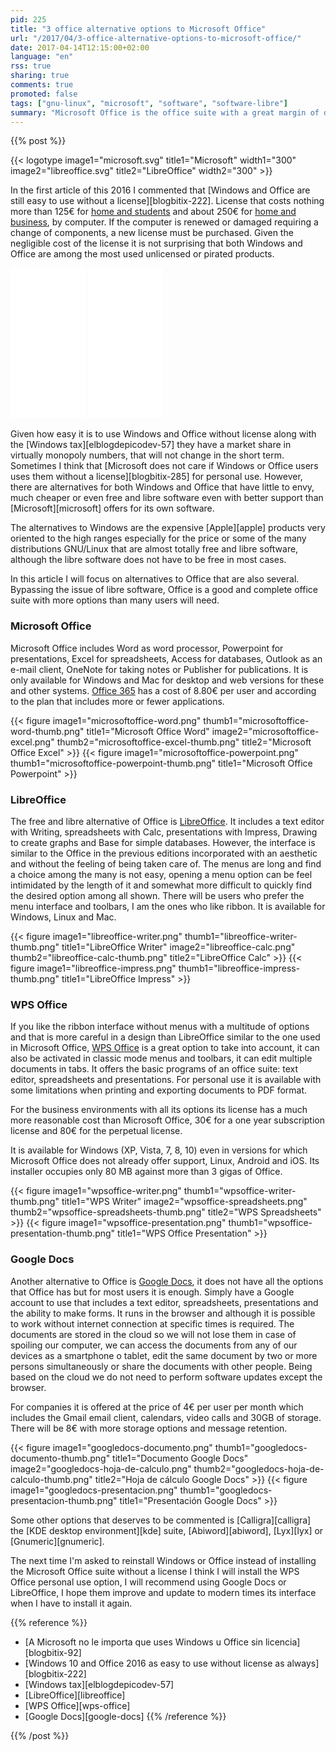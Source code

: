 ```yaml
---
pid: 225
title: "3 office alternative options to Microsoft Office"
url: "/2017/04/3-office-alternative-options-to-microsoft-office/"
date: 2017-04-14T12:15:00+02:00
language: "en"
rss: true
sharing: true
comments: true
promoted: false
tags: ["gnu-linux", "microsoft", "software", "software-libre"]
summary: "Microsoft Office is the office suite with a great margin of difference in the usage quota with the next option on Windows systems. It is very complete and includes more features that most users know but it is also a more expensive option than other alternatives that are free without having anything to envy for most users and use cases."
---
```


{{% post %}}


{{< logotype image1="microsoft.svg" title1="Microsoft" width1="300" image2="libreoffice.svg" title2="LibreOffice" width2="300" >}}

In the first article of this 2016 I commented that [Windows and Office are still easy to use without a license][blogbitix-222]. License that costs nothing more than 125€ for [home and students](https://amzn.to/2bg4CR2) and about 250€ for [home and business](https://amzn.to/2bNf5Bx), by computer. If the computer is renewed or damaged requiring a change of components, a new license must be purchased. Given the negligible cost of the license it is not surprising that both Windows and Office are among the most used unlicensed or pirated products.

<div class="media-amazon">
    <iframe style="width:120px;height:240px;" marginwidth="0" marginheight="0" scrolling="no" frameborder="0" src="//rcm-eu.amazon-adsystem.com/e/cm?lt1=_blank&bc1=000000&IS2=1&bg1=FFFFFF&fc1=000000&lc1=0000FF&t=blobit-21&o=30&p=8&l=as4&m=amazon&f=ifr&ref=as_ss_li_til&asins=B00HC6QQQM&linkId=762b16ff0b7f340317343dc4a24097ab&internal=1"></iframe>
    <iframe style="width:120px;height:240px;" marginwidth="0" marginheight="0" scrolling="no" frameborder="0" src="//rcm-eu.amazon-adsystem.com/e/cm?lt1=_blank&bc1=000000&IS2=1&bg1=FFFFFF&fc1=000000&lc1=0000FF&t=blobit-21&o=30&p=8&l=as4&m=amazon&f=ifr&ref=as_ss_li_til&asins=B01FNRXAZG&linkId=1f45d19184a5ea936b680670062a7fad&internal=1"></iframe>
</div>

Given how easy it is to use Windows and Office without license along with the [Windows tax][elblogdepicodev-57] they have a market share in virtually monopoly numbers, that will not change in the short term. Sometimes I think that [Microsoft does not care if Windows or Office users uses them without a license][blogbitix-285] for personal use. However, there are alternatives for both Windows and Office that have little to envy, much cheaper or even free and libre software even with better support than [Microsoft][microsoft] offers for its own software.

The alternatives to Windows are the expensive [Apple][apple] products very oriented to the high ranges especially for the price or some of the many distributions GNU/Linux that are almost totally free and libre software, although the libre software does not have to be free in most cases.

In this article I will focus on alternatives to Office that are also several. Bypassing the issue of libre software, Office is a good and complete office suite with more options than many users will need.

### Microsoft Office

Microsoft Office includes Word as word processor, Powerpoint for presentations, Excel for spreadsheets, Access for databases, Outlook as an e-mail client, OneNote for taking notes or Publisher for publications. It is only available for Windows and Mac for desktop and web versions for these and other systems. [Office 365](https://products.office.com/es-es/) has a cost of 8.80€ per user and according to the plan that includes more or fewer applications.

<div class="media">
    {{< figure
        image1="microsoftoffice-word.png" thumb1="microsoftoffice-word-thumb.png" title1="Microsoft Office Word"
        image2="microsoftoffice-excel.png" thumb2="microsoftoffice-excel-thumb.png" title2="Microsoft Office Excel" >}}
    {{< figure
        image1="microsoftoffice-powerpoint.png" thumb1="microsoftoffice-powerpoint-thumb.png" title1="Microsoft Office Powerpoint" >}}
</div>

### LibreOffice

The free and libre alternative of Office is [LibreOffice](https://es.libreoffice.org/). It includes a text editor with Writing, spreadsheets with Calc, presentations with Impress, Drawing to create graphs and Base for simple databases. However, the interface is similar to the Office in the previous editions incorporated with an aesthetic and without the feeling of being taken care of. The menus are long and find a choice among the many is not easy, opening a menu option can be feel intimidated by the length of it and somewhat more difficult to quickly find the desired option among all shown. There will be users who prefer the menu interface and toolbars, I am the ones who like ribbon. It is available for Windows, Linux and Mac.

<div class="media">
    {{< figure
        image1="libreoffice-writer.png" thumb1="libreoffice-writer-thumb.png" title1="LibreOffice Writer"
        image2="libreoffice-calc.png" thumb2="libreoffice-calc-thumb.png" title2="LibreOffice Calc" >}}
    {{< figure
        image1="libreoffice-impress.png" thumb1="libreoffice-impress-thumb.png" title1="LibreOffice Impress" >}}
</div>

### WPS Office

If you like the ribbon interface without menus with a multitude of options and that is more careful in a design than LibreOffice similar to the one used in Microsoft Office, [WPS Office](https://www.wps.com/) is a great option to take into account, it can also be activated in classic mode menus and toolbars, it can edit multiple documents in tabs. It offers the basic programs of an office suite: text editor, spreadsheets and presentations. For personal use it is available with some limitations when printing and exporting documents to PDF format.

For the business environments with all its options its license has a much more reasonable cost than Microsoft Office, 30€ for a one year subscription license and 80€ for the perpetual license.

It is available for Windows (XP, Vista, 7, 8, 10) even in versions for which Microsoft Office does not already offer support, Linux, Android and iOS. Its installer occupies only 80 MB against more than 3 gigas of Office.

<div class="media">
    {{< figure
        image1="wpsoffice-writer.png" thumb1="wpsoffice-writer-thumb.png" title1="WPS Writer"
        image2="wpsoffice-spreadsheets.png" thumb2="wpsoffice-spreadsheets-thumb.png" title2="WPS Spreadsheets" >}}
    {{< figure
        image1="wpsoffice-presentation.png" thumb1="wpsoffice-presentation-thumb.png" title1="WPS Office Presentation" >}}
</div>

### Google Docs

Another alternative to Office is [Google Docs](https://www.google.es/intl/es/docs/about/), it does not have all the options that Office has but for most users it is enough. Simply have a Google account to use that includes a text editor, spreadsheets, presentations and the ability to make forms. It runs in the browser and although it is possible to work without internet connection at specific times is required. The documents are stored in the cloud so we will not lose them in case of spoiling our computer, we can access the documents from any of our devices as a smartphone o tablet, edit the same document by two or more persons simultaneously or share the documents with other people. Being based on the cloud we do not need to perform software updates except the browser.

For companies it is offered at the price of 4€ per user per month which includes the Gmail email client, calendars, video calls and 30GB of storage. There will be 8€ with more storage options and message retention.

<div class="media">
    {{< figure
        image1="googledocs-documento.png" thumb1="googledocs-documento-thumb.png" title1="Documento Google Docs"
        image2="googledocs-hoja-de-calculo.png" thumb2="googledocs-hoja-de-calculo-thumb.png" title2="Hoja de cálculo Google Docs" >}}
    {{< figure
        image1="googledocs-presentacion.png" thumb1="googledocs-presentacion-thumb.png" title1="Presentación Google Docs" >}}
</div>

Some other options that deserves to be commented is [Calligra][calligra] the [KDE desktop environment][kde] suite, [Abiword][abiword], [Lyx][lyx] or [Gnumeric][gnumeric].

The next time I'm asked to reinstall Windows or Office instead of installing the Microsoft Office suite without a license I think I will install the WPS Office personal use option, I will recommend using Google Docs or LibreOffice, I hope them improve and update to modern times its interface when I have to install it again.

{{% reference %}}

* [A Microsoft no le importa que uses Windows u Office sin licencia][blogbitix-92]
* [Windows 10 and Office 2016 as easy to use without license as always][blogbitix-222]
* [Windows tax][elblogdepicodev-57]
* [LibreOffice][libreoffice]
* [WPS Office][wps-office]
* [Google Docs][google-docs]
{{% /reference %}}

{{% /post %}}
